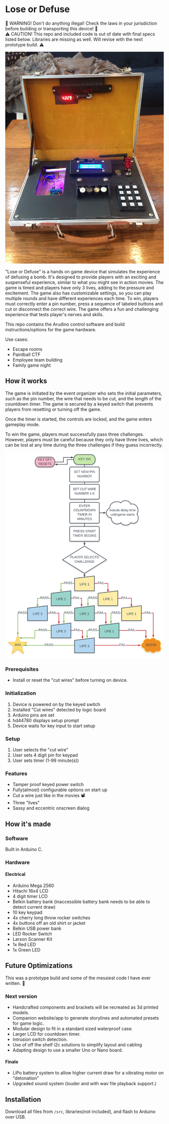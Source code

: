 # Lose or Defuse

🚨 WARNING! Don't do anything illegal! Check the laws in your jurisdiction before building or transporting this device! 🚨  
⚠️ CAUTION! This repo and included code is out of date with final specs listed below. Libraries are missing as well. Will revise with the next prototype build. ⚠️

<img src=".github/assets/overview.jpg" alt="Small open briefcase filled with functional electronics that resemble a time bomb or remote detonator from an action movie.">

"Lose or Defuse" is a hands on game device that simulates the experience of defusing a bomb. It's designed to provide players with an exciting and suspenseful experience, similar to what you might see in action movies. The game is timed and players have only 3 lives, adding to the pressure and excitement. The game also has customizable settings, so you can play multiple rounds and have different experiences each time. To win, players must correctly enter a pin number, press a sequence of labeled buttons and cut or disconnect the correct wire. The game offers a fun and challenging experience that tests player's nerves and skills.

This repo contains the Arudino control software and build instructions/options for the game hardware. 

Use cases:
* Escape rooms
* Paintball CTF
* Employee team building
* Family game night

## How it works
The game is initiated by the event organizer who sets the initial parameters, such as the pin number, the wire that needs to be cut, and the length of the countdown timer. The game is secured by a keyed switch that prevents players from resetting or turning off the game.

Once the timer is started, the controls are locked, and the game enters gameplay mode.

To win the game, players must successfully pass three challenges. However, players must be careful because they only have three lives, which can be lost at any time during the three challenges if they guess incorrectly.

<img src=".github/assets/diagram.svg" alt="Flowchart showing progr">


### Prerequisites
* Install or reset the "cut wires" before turning on device.

### Initialization
1. Device is powered on by the keyed switch
1. Installed "Cut wires" detected by logic board
1. Arduino pins are set
1. hd44780 displays setup prompt
1. Device waits for key input to start setup

### Setup
1. User selects the "cut wire"
1. User sets 4 digit pin for keypad 
1. User sets timer (1-99 minute(s)) 



### Features
* Tamper proof keyed power switch
* Fully(almost) configurable options on start up
* Cut a wire just like in the movies 📽
* Three "lives"
* Sassy and eccentric onscreen dialog

## How it's made

### Software
Built in Arduino C. 

### Hardware

#### Electrical
<!-- add board revision model -->
* Arduino Mega 2560 
* Hitachi 16x4 LCD
* 4 digit timer LCD
* Belkin battery bank (inaccessible battery bank needs to be able to detect current draw)
* 10 key keypad
* 4x cherry long throw rocker switches
* 4x buttons off an old shirt or jacket
* Belkin USB power bank
* LED Rocker Switch
* Larson Scanner Kit
* 1x Red LED
* 1x Green LED



## Future Optimizations
This was a prototype build and some of the messiest code I have ever written. 🍝 

### Next version

* Handcrafted components and brackets will be recreated as 3d printed models. 
* Companion website/app to generate storylines and automated presets for game logic. 
* Modular design to fit in a standard sized waterproof case. 
* Larger LCD for countdown timer. 
* Intrusion switch detection.
* Use of off the shelf i2c solutions to simplify layout and cabling
* Adapting design to use a smaller Uno or Nano board.

#### Finale

* LiPo battery system to allow higher current draw for a vibrating motor on "detonation"
* Upgraded sound system (louder and with wav file playback support.)


## Installation
Download all files from `/src`, libraries(not included), and flash to Arduino over USB. 
